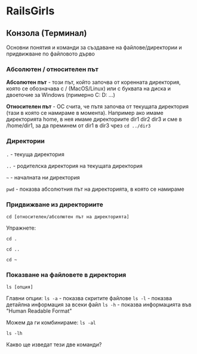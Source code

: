 # RailsGirls

## Конзола (Терминал)
Основни понятия и команди за създаване на файлове/директории и придвижване по файловото дърво

### Абсолютен / относителен път 
**Aбсолютен път** - този път, който започва от коренната директория, която се обозначава с / (МаcOS/Linux) или с буквата на диска и двоеточие за Windows (примерно C: D: ...)

**Относителен път** -  ОС счита, че пътя започва от текущата директория (тази в която се намираме в момента). Например ако имаме директорията home, в нея имаме директориите dir1 dir2 dir3 и сме в /home/dir1, за да преминем от dir1 в dir3 чрез `cd ../dir3`

### Директории 
`.` - текуща директория

`..` - родителска директория на текущата директория

`~` - началната ни директория 

`pwd` - показва абсолютния път на директорията, в която се намираме

### Придвижване из директориите
`cd [относителен/абсолютен път на директорията]`

Упражнете:

`cd .`

`cd ..`

`cd ~`

### Показване на файловете в директория
`ls [опция]` 

Главни опции: 
`ls -a` - показва скритите файлове
`ls -l` - показва детайлна информация за всеки файл 
`ls -h` - показва информацията във "Human Readable Format"

Moжем да ги комбинираме:
`ls -al`

`ls -lh`

Какво ще изведат тези две команди?
